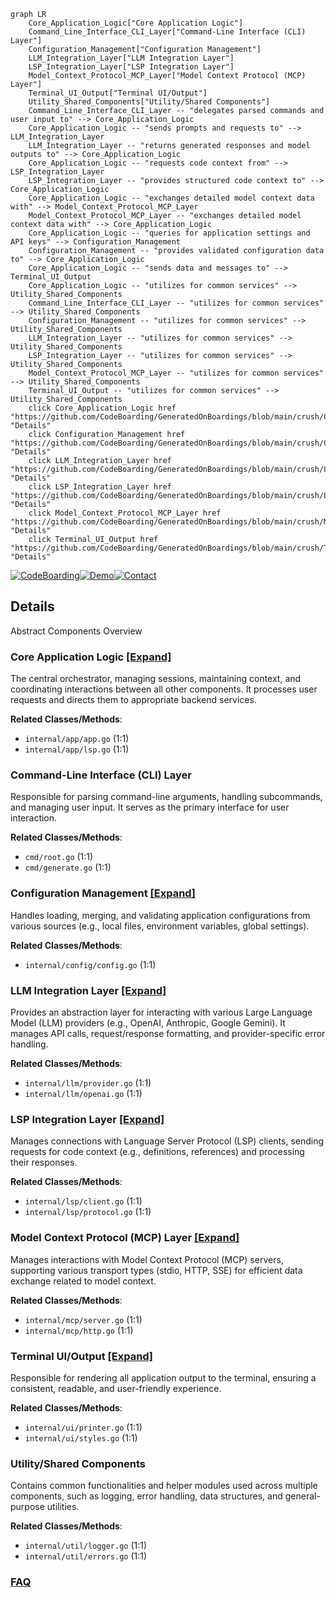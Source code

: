 ```mermaid
graph LR
    Core_Application_Logic["Core Application Logic"]
    Command_Line_Interface_CLI_Layer["Command-Line Interface (CLI) Layer"]
    Configuration_Management["Configuration Management"]
    LLM_Integration_Layer["LLM Integration Layer"]
    LSP_Integration_Layer["LSP Integration Layer"]
    Model_Context_Protocol_MCP_Layer["Model Context Protocol (MCP) Layer"]
    Terminal_UI_Output["Terminal UI/Output"]
    Utility_Shared_Components["Utility/Shared Components"]
    Command_Line_Interface_CLI_Layer -- "delegates parsed commands and user input to" --> Core_Application_Logic
    Core_Application_Logic -- "sends prompts and requests to" --> LLM_Integration_Layer
    LLM_Integration_Layer -- "returns generated responses and model outputs to" --> Core_Application_Logic
    Core_Application_Logic -- "requests code context from" --> LSP_Integration_Layer
    LSP_Integration_Layer -- "provides structured code context to" --> Core_Application_Logic
    Core_Application_Logic -- "exchanges detailed model context data with" --> Model_Context_Protocol_MCP_Layer
    Model_Context_Protocol_MCP_Layer -- "exchanges detailed model context data with" --> Core_Application_Logic
    Core_Application_Logic -- "queries for application settings and API keys" --> Configuration_Management
    Configuration_Management -- "provides validated configuration data to" --> Core_Application_Logic
    Core_Application_Logic -- "sends data and messages to" --> Terminal_UI_Output
    Core_Application_Logic -- "utilizes for common services" --> Utility_Shared_Components
    Command_Line_Interface_CLI_Layer -- "utilizes for common services" --> Utility_Shared_Components
    Configuration_Management -- "utilizes for common services" --> Utility_Shared_Components
    LLM_Integration_Layer -- "utilizes for common services" --> Utility_Shared_Components
    LSP_Integration_Layer -- "utilizes for common services" --> Utility_Shared_Components
    Model_Context_Protocol_MCP_Layer -- "utilizes for common services" --> Utility_Shared_Components
    Terminal_UI_Output -- "utilizes for common services" --> Utility_Shared_Components
    click Core_Application_Logic href "https://github.com/CodeBoarding/GeneratedOnBoardings/blob/main/crush/Core_Application_Logic.md" "Details"
    click Configuration_Management href "https://github.com/CodeBoarding/GeneratedOnBoardings/blob/main/crush/Configuration_Management.md" "Details"
    click LLM_Integration_Layer href "https://github.com/CodeBoarding/GeneratedOnBoardings/blob/main/crush/LLM_Integration_Layer.md" "Details"
    click LSP_Integration_Layer href "https://github.com/CodeBoarding/GeneratedOnBoardings/blob/main/crush/LSP_Integration_Layer.md" "Details"
    click Model_Context_Protocol_MCP_Layer href "https://github.com/CodeBoarding/GeneratedOnBoardings/blob/main/crush/Model_Context_Protocol_MCP_Layer.md" "Details"
    click Terminal_UI_Output href "https://github.com/CodeBoarding/GeneratedOnBoardings/blob/main/crush/Terminal_UI_Output.md" "Details"
```

[![CodeBoarding](https://img.shields.io/badge/Generated%20by-CodeBoarding-9cf?style=flat-square)](https://github.com/CodeBoarding/CodeBoarding)[![Demo](https://img.shields.io/badge/Try%20our-Demo-blue?style=flat-square)](https://www.codeboarding.org/demo)[![Contact](https://img.shields.io/badge/Contact%20us%20-%20contact@codeboarding.org-lightgrey?style=flat-square)](mailto:contact@codeboarding.org)

## Details

Abstract Components Overview

### Core Application Logic [[Expand]](./Core_Application_Logic.md)
The central orchestrator, managing sessions, maintaining context, and coordinating interactions between all other components. It processes user requests and directs them to appropriate backend services.


**Related Classes/Methods**:

- `internal/app/app.go` (1:1)
- `internal/app/lsp.go` (1:1)


### Command-Line Interface (CLI) Layer
Responsible for parsing command-line arguments, handling subcommands, and managing user input. It serves as the primary interface for user interaction.


**Related Classes/Methods**:

- `cmd/root.go` (1:1)
- `cmd/generate.go` (1:1)


### Configuration Management [[Expand]](./Configuration_Management.md)
Handles loading, merging, and validating application configurations from various sources (e.g., local files, environment variables, global settings).


**Related Classes/Methods**:

- `internal/config/config.go` (1:1)


### LLM Integration Layer [[Expand]](./LLM_Integration_Layer.md)
Provides an abstraction layer for interacting with various Large Language Model (LLM) providers (e.g., OpenAI, Anthropic, Google Gemini). It manages API calls, request/response formatting, and provider-specific error handling.


**Related Classes/Methods**:

- `internal/llm/provider.go` (1:1)
- `internal/llm/openai.go` (1:1)


### LSP Integration Layer [[Expand]](./LSP_Integration_Layer.md)
Manages connections with Language Server Protocol (LSP) clients, sending requests for code context (e.g., definitions, references) and processing their responses.


**Related Classes/Methods**:

- `internal/lsp/client.go` (1:1)
- `internal/lsp/protocol.go` (1:1)


### Model Context Protocol (MCP) Layer [[Expand]](./Model_Context_Protocol_MCP_Layer.md)
Manages interactions with Model Context Protocol (MCP) servers, supporting various transport types (stdio, HTTP, SSE) for efficient data exchange related to model context.


**Related Classes/Methods**:

- `internal/mcp/server.go` (1:1)
- `internal/mcp/http.go` (1:1)


### Terminal UI/Output [[Expand]](./Terminal_UI_Output.md)
Responsible for rendering all application output to the terminal, ensuring a consistent, readable, and user-friendly experience.


**Related Classes/Methods**:

- `internal/ui/printer.go` (1:1)
- `internal/ui/styles.go` (1:1)


### Utility/Shared Components
Contains common functionalities and helper modules used across multiple components, such as logging, error handling, data structures, and general-purpose utilities.


**Related Classes/Methods**:

- `internal/util/logger.go` (1:1)
- `internal/util/errors.go` (1:1)




### [FAQ](https://github.com/CodeBoarding/GeneratedOnBoardings/tree/main?tab=readme-ov-file#faq)